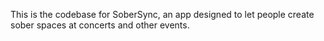 This is the codebase for SoberSync, an app designed to let people create sober spaces at concerts and other events.
